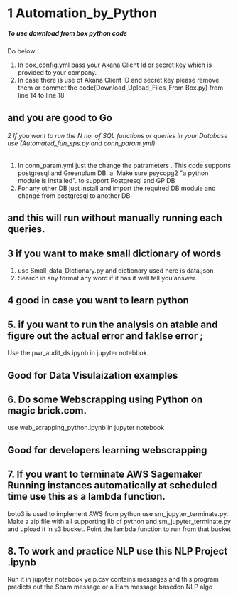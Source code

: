 # 1 Automation_by_Python
##### To use download from box python code 
Do below
1. In box_config.yml pass your Akana Client Id or secret key which is provided to your company.
2. In case there is use of Akana Client ID and secret key please remove them or commet the code(Download_Upload_Files_From Box.py) from line 14 to line 18
## and you are good to Go

###### 2 If you want to run the N no. of SQL functions or queries in your Database use (Automated_fun_sps.py and conn_param.yml)
1. In conn_param.yml just the change the patrameters . This code supports postgresql and Greenplum DB.
  a. Make sure psycopg2 "a python module is installed". to support Postgresql and GP DB 
2. For any other DB just install and import the required DB module and change from postgresql to another DB. 
## and this will run without manually running each queries.

## 3 if you want to make small dictionary of words 

1. use Small_data_Dictionary.py and dictionary used here is data.json
2. Search in any format any word if it has it well tell you answer.

## 4 good in case you want to learn python


## 5. if you want to run the analysis on atable and figure out the actual error and faklse error ;

Use the pwr_audit_ds.ipynb in jupyter notebbok.

## Good for Data Visulaization examples

## 6. Do some Webscrapping using Python on magic brick.com.
use web_scrapping_python.ipynb in jupyter notebook

## Good for developers learning webscrapping

## 7. If you want to terminate AWS Sagemaker Running instances automatically at scheduled time use this as a lambda function.
boto3 is used to implement AWS from python
use sm_jupyter_terminate.py.
Make a zip file with all supporting lib of python and sm_jupyter_terminate.py and upload it in s3 bucket.
Point the lambda function to run from that bucket

## 8. To work and practice NLP use this NLP Project .ipynb
Run it in jupyter notebook
yelp.csv contains messages 
and this program predicts out the Spam message or a Ham message basedon NLP algo

